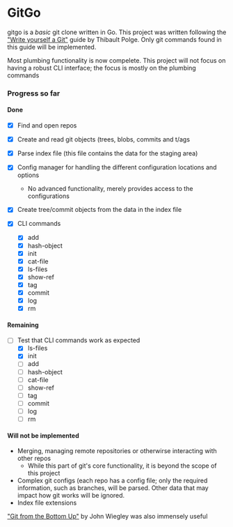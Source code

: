 # GitGo

gitgo is a *basic* git clone written in Go.
This project was written following the ["Write yourself a Git"](https://wyag.thb.lt) guide by Thibault Polge. Only git commands found in this guide will be implemented.

Most plumbing functionality is now compelete. This project will not focus on having a robust CLI interface; the focus is mostly on the plumbing commands
### Progress so far
#### Done
- [x] Find and open repos
- [x] Create and read git objects (trees, blobs, commits and t/ags
    
- [x] Parse index file (this file contains the data for the staging area)
- [x] Config manager for handling the different configuration locations and options
    - No advanced functionality, merely provides access to the configurations
- [x] Create tree/commit objects from the data in the index file
- [x] CLI commands
    - [x] add
    - [x] hash-object
    - [x] init
    - [x] cat-file
    - [x] ls-files
    - [x] show-ref
    - [x] tag
    - [x] commit
    - [x] log
    - [x] rm

#### Remaining
- [ ] Test that CLI commands work as expected
    - [x] ls-files
    - [x] init
    - [ ] add
    - [ ] hash-object
    - [ ] cat-file
    - [ ] show-ref
    - [ ] tag
    - [ ] commit
    - [ ] log
    - [ ] rm
#### Will not be implemented
- Merging, managing remote repositories or otherwirse interacting with other repos
    - While this part of git's core functionality, it is beyond the scope of this project
- Complex git configs (each repo has a config file; only the required information, such as branches, will be parsed. Other data that may impact how git works will be ignored.
- Index file extensions


 ["Git from the Bottom Up"](https://jwiegley.github.io/git-from-the-bottom-up/) by John Wiegley was also immensely useful

